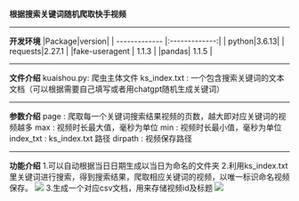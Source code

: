 **根据搜索关键词随机爬取快手视频**
- - -
**开发环境** 
|Package|version| 
| ------------- |:-------------:| 
| python|3.6.13| 
| requests|2.27.1 |
|fake-useragent	 | 	1.1.3  | 
|pandas| 	1.1.5  | 
- - -
**文件介绍**
kuaishou.py:  爬虫主体文件
ks_index.txt : 一个包含搜索关键词的文本文档（可以根据需要自己填写或者用chatgpt随机生成关键词）
- - - 
**参数介绍**
page :  爬取每一个关键词搜索结果视频的页数，越大即对应关键词的视频越多
max :   视频时长最大值，毫秒为单位
min :    视频时长最小值，毫秒为单位
index_txt : ks_index.txt 路径
dirpath : 视频保存路径
- - -
**功能介绍**
1.可以自动根据当日日期生成以当日为命名的文件夹
2.利用ks_index.txt里关键词进行搜索，得到搜索结果，爬取相应关键词的视频，以唯一标识命名视频保存。
![](https://joplin-1307529570.cos.ap-shanghai.myqcloud.com/joplin/20230711152540.png)
3.生成一个对应csv文档，用来存储视频id及标题
![](https://joplin-1307529570.cos.ap-shanghai.myqcloud.com/joplin/20230711152136.png)



